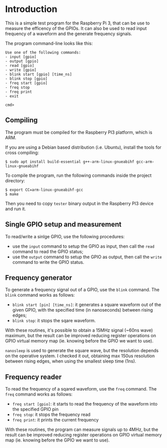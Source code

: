 # Introduction
This is a simple test program for the Raspberry Pi 3, that can be use to measure the efficency of the GPIOs.
It can also be used to read input frequency of a waveform and the generate frequency signals.

The program command-line looks like this:

    Use one of the following commands:
    - input [gpio]
    - output [gpio]
    - read [gpio]
    - write [gpio]
    - blink start [gpio] [time_ns]
    - blink stop [gpio]
    - freq start [gpio]
    - freq stop
    - freq print
    - exit
    
    cmd> 

## Compiling
The program must be compiled for the Raspberry PI3 platform, which is ARM.

If you are using a Debian based distribution (i.e. Ubuntu), install the tools for cross compiling:

    $ sudo apt install build-essential g++-arm-linux-gnueabihf gcc-arm-linux-gnueabihf 

To compile the program, run the following commands inside the project directory:

    $ export CC=arm-linux-gnueabihf-gcc
    $ make

Then you need to copy `tester` binary output in the Raspberry PI3 device and run it.

## Single GPIO setup and measurement
To read/write a sinlge GPIO, use the following procedures:
* use the `input` command to setup the GPIO as input, then call the `read` command to read the GPIO status;
* use the `output` command to setup the GPIO as output, then call the `write` command to write the GPIO status.

## Frequency generator
To generate a frequency signal out of a GPIO, use the `blink` command.
The `blink` command works as follows:
* `blink start [pin] [time_ns]`: it generates a square waveform out of the given GPIO, with the specified time (in nanoseconds) between rising edges;
* `blink stop`: it stops the sqare waveform.

With these routines, it's possible to obtain a 15MHz signal (~60ns wave) maximum, but the result can be improved reducing register operations on GPIO virtual memory map (ie. knowing before the GPIO we want to use).

`nanosleep` is used to generate the square wave, but the resolution depends on the operative system. I checked it out, obtaining max 150us resolution between rising edges, when using the smallest sleep time (1ns).

## Frequency reader
To read the frequency of a sqared waveform, use the `freq` command.
The `freq` command works as follows:
* `freq start [gpio]`: it starts to read the frequency of the waveform into the specified GPIO pin
* `freq stop`: it stops the frequency read
* `freq print`: it prints the current frequency

With these routines, the program can measure signals up to 4MHz, but the result can be improved reducing register operations on GPIO virtual memory map (ie. knowing before the GPIO we want to use).
